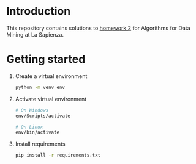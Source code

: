 # Introduction
This repository contains solutions to [homework 2](https://github.com/lucamaiano/ADM/tree/master/2022/Homework_2) for Algorithms for Data Mining at La Sapienza.

# Getting started

1. Create a virtual environment
    ```bash
    python -m venv env
    ```

2. Activate virtual environment 
   ```bash
   # On Windows
   env/Scripts/activate

   # On Linux
   env/bin/activate
   ```

3. Install requirements
   ```bash
   pip install -r requirements.txt
   ```